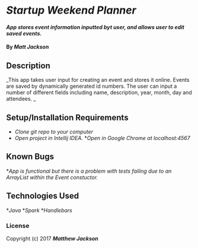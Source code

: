 # _Startup Weekend Planner_
  
  #### _App stores event information inputted byt user, and allows user to edit saved events._
  
  #### By _**Matt Jackson**_
  
  ## Description
  
  _This app takes user input for creating an event and stores it online. Events are saved by dynamically generated id numbers. 
  The user can input a number of different fields including name, description, year, month, day and attendees. _
  
  ## Setup/Installation Requirements
  
  * _Clone git repo to your computer_
  * _Open project in Intellij IDEA._
  *_Open in Google Chrome at localhost:4567_
  
  
  ## Known Bugs
  
  *_App is functional but there is a problem with tests failing due to an ArrayList within the Event constuctor._
  
  
  ## Technologies Used
  
  *_Java_
  *_Spark_
  *_Handlebars_

  
  ### License
  
  Copyright (c) 2017 **_Matthew Jackson_**